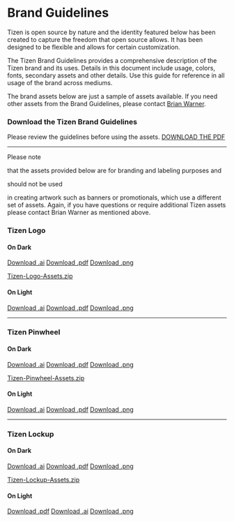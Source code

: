 # Brand Guidelines

Tizen is open source by nature and the identity featured below has been created to capture the freedom that open source allows. It has been designed to be flexible and allows for certain customization.

The Tizen Brand Guidelines provides a comprehensive description of the Tizen brand and its uses. Details in this document include usage, colors, fonts, secondary assets and other details. Use this guide for reference in all usage of the brand across mediums.

The brand assets below are just a sample of assets available. If you need other assets from the Brand Guidelines, please contact [Brian Warner](mailto:brian.warner@linux.com?subject=Tizen%20Brand%20Asset%20Request).

 

### Download the Tizen Brand Guidelines

Please review the guidelines before using the assets.
[DOWNLOAD THE PDF](https://download.tizen.org/misc/Tizen-Brand/01-Guidelines/Tizen-Brand-Guidelines-v2_4.pdf)

 

------

 

Please note

 that the assets provided below are for branding and labeling purposes and 

should not be used

 in creating artwork such as banners or promotionals, which use a different set of assets. Again, if you have questions or require additional Tizen assets please contact Brian Warner as mentioned above.

 

### Tizen Logo

#### On Dark

[Download .ai](https://download.tizen.org/misc/Tizen-Brand/01-Primary-Assets/Logo/On-Dark/01-RGB/Tizen-Logo-On-Dark-RGB.ai)
[Download .pdf](https://download.tizen.org/misc/Tizen-Brand/01-Primary-Assets/Logo/On-Dark/01-RGB/Tizen-Logo-On-Dark-RGB.pdf)
[Download .png](https://download.tizen.org/misc/Tizen-Brand/01-Primary-Assets/Logo/On-Dark/01-RGB/Tizen-Logo-On-Dark-RGB.png)

[Tizen-Logo-Assets.zip](http://download.tizen.org/misc/Tizen-Brand/01-Primary-Assets/Logo/Tizen-Logo-Assets.zip)

 

#### On Light

[Download .ai](https://download.tizen.org/misc/Tizen-Brand/01-Primary-Assets/Logo/On-Light/01-RGB/Tizen-Logo-On-Light-RGB.ai)
[Download .pdf](https://download.tizen.org/misc/Tizen-Brand/01-Primary-Assets/Logo/On-Light/01-RGB/Tizen-Logo-On-Light-RGB.pdf)
[Download .png](https://download.tizen.org/misc/Tizen-Brand/01-Primary-Assets/Logo/On-Light/01-RGB/Tizen-Logo-On-Light-RGB.png)

------

 

### Tizen Pinwheel

#### On Dark

[Download .ai](https://download.tizen.org/misc/Tizen-Brand/01-Primary-Assets/Pinwheel/On-Dark/01-RGB/Tizen-Pinwheel-On-Dark-RGB.ai)
[Download .pdf](https://download.tizen.org/misc/Tizen-Brand/01-Primary-Assets/Pinwheel/On-Dark/01-RGB/Tizen-Pinwheel-On-Dark-RGB.pdf)
[Download .png](https://download.tizen.org/misc/Tizen-Brand/01-Primary-Assets/Pinwheel/On-Dark/01-RGB/Tizen-Pinwheel-On-Dark-RGB.png)

[Tizen-Pinwheel-Assets.zip](http://download.tizen.org/misc/Tizen-Brand/01-Primary-Assets/Pinwheel/Tizen-Pinwheel-Assets.zip)

 

#### On Light

[Download .ai](https://download.tizen.org/misc/Tizen-Brand/01-Primary-Assets/Pinwheel/On-Light/01-RGB/Tizen-Pinwheel-On-Light-RGB.ai)
[Download .pdf](https://download.tizen.org/misc/Tizen-Brand/01-Primary-Assets/Pinwheel/On-Light/01-RGB/Tizen-Pinwheel-On-Light-RGB.pdf)
[Download .png](https://download.tizen.org/misc/Tizen-Brand/01-Primary-Assets/Pinwheel/On-Light/01-RGB/Tizen-Pinwheel-On-Light-RGB.png)

------

 

### Tizen Lockup

#### On Dark

[Download .ai](https://download.tizen.org/misc/Tizen-Brand/01-Primary-Assets/Lockup/On-Dark/01-RGB/Tizen-Lockup-On-Dark-RGB.ai)
[Download .pdf](https://download.tizen.org/misc/Tizen-Brand/01-Primary-Assets/Lockup/On-Dark/01-RGB/Tizen-Lockup-On-Dark-RGB.pdf)
[Download .png](https://download.tizen.org/misc/Tizen-Brand/01-Primary-Assets/Lockup/On-Dark/01-RGB/Tizen-Lockup-On-Dark-RGB.png)

[Tizen-Lockup-Assets.zip](http://download.tizen.org/misc/Tizen-Brand/01-Primary-Assets/Lockup/Tizen-Lockup-Assets.zip)

 

#### On Light

[Download .pdf](https://download.tizen.org/misc/Tizen-Brand/01-Primary-Assets/Lockup/On-Dark/01-RGB/Tizen-Lockup-On-Dark-RGB.pdf)
[Download .ai](https://download.tizen.org/misc/Tizen-Brand/01-Primary-Assets/Lockup/On-Light/01-RGB/Tizen-Lockup-On-Light-RGB.ai)
[Download .png](https://download.tizen.org/misc/Tizen-Brand/01-Primary-Assets/Lockup/On-Light/01-RGB/Tizen-Lockup-On-Light-RGB.png)

 

